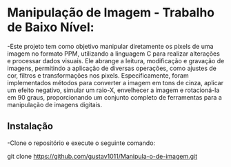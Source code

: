 # Manipulação de Imagem - Trabalho de Baixo Nível:
-Este projeto tem como objetivo manipular diretamente os pixels de uma imagem no formato PPM, utilizando a linguagem C para realizar alterações e processar dados visuais. Ele abrange a leitura, modificação e gravação de imagens, permitindo a aplicação de diversas operações, como ajustes de cor, filtros e transformações nos pixels. Especificamente, foram implementados métodos para converter a imagem em tons de cinza, aplicar um efeito negativo, simular um raio-X, envelhecer a imagem e rotacioná-la em 90 graus, proporcionando um conjunto completo de ferramentas para a manipulação de imagens digitais.

## Instalação
-Clone o repositório e execute o seguinte comando:

git clone https://github.com/gustav1011/Manipula-o-de-imagem.git



